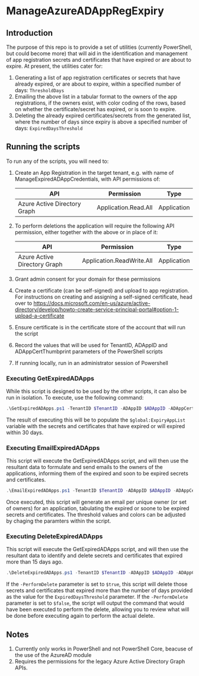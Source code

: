 # ManageAzureADAppRegExpiry
## Introduction
The purpose of this repo is to provide a set of utilities (currently PowerShell, but could become more) that will aid in the identification and management of app registration secrets and certificates that have expired or are about to expire.  At present, the utilities cater for:
1. Generating a list of app registration certificates or secrets that have already expired, or are about to expire, within a specified number of days: `ThresholdDays`
2. Emailing the above list in a tabular format to the owners of the app registrations, if the owners exist, with color coding of the rows, based on whether the certificate/secret has expired, or is soon to expire.
3. Deleting the already expired certificates/secrets from the generated list, where the number of days since expiry is above a specified number of days: `ExpiredDaysThreshold`

## Running the scripts
To run any of the scripts, you will need to:
1. Create an App Registration in the target tenant, e.g. with name of ManageExpiredADAppCredentials, with API permissions of:

    API | Permission| Type
    --|--|--
    Azure Active Directory Graph | Application.Read.All | Application

1. To perform deletions the application will require the following API permission, either together with the above or in place of it:

    API|Permission|Type
    --|--|--
    Azure Active Directory Graph | Application.ReadWrite.All | Application

2. Grant admin consent for your domain for these permissions
3. Create a certificate (can be self-signed) and upload to app registration. For instructions on creating and assigning a self-signed certificate, head over to https://docs.microsoft.com/en-us/azure/active-directory/develop/howto-create-service-principal-portal#option-1-upload-a-certificate
4. Ensure certificate is in the certificate store of the account that will run the script
5. Record the values that will be used for TenantID, ADAppID and ADAppCertThumbprint parameters of the PowerShell scripts
6. If running locally, run in an administrator session of Powershell

### Executing GetExpiredADApps
While this script is designed to be used by the other scripts, it can also be run in isolation.  To execute, use the following command:

```powershell
.\GetExpiredADApps.ps1 -TenantID $TenantID -ADAppID $ADAppID -ADAppCertThumbprint $ADAppCertThumbprint -ThresholdDays 30
```

The result of executing this will be to populate the `$global:ExpiryAppList` variable with the secrets and certificates that have expired or will expired within 30 days.

### Executing EmailExpiredADApps
This script will execute the GetExpiredADApps script, and will then use the resultant data to formulate and send emails to the owners of the applications, informing them of the expired and soon to be expired secrets and certificates.

```powershell
.\EmailExpiredADApps.ps1 -TenantID $TenantID -ADAppID $ADAppID -ADAppCertThumbprint $ADAppCertThumbprint -defaultEmail 'user@domain.com' -SMTPPass 'mypassword' -SMTPServer 'smtpserver.com' -SMTPPort 587
```

Once executed, this script will generate an email per unique owner (or set of owners) for an application, tabulating the expired or soone to be expired secrets and certificates. The threshold values and colors can be adjusted by chaging the paramters within the script.

### Executing DeleteExpiredADApps
This script will execute the GetExpiredADApps script, and will then use the resultant data to identify and delete secrets and certificates that expired more than 15 days ago.

```powershell
.\DeleteExpiredADApps.ps1 -TenantID $TenantID -ADAppID $ADAppID -ADAppCertThumbprint $ADAppCertThumbprint -ExpiredDaysThreshold 15 -PerformDelete $true
```

If the `-PerformDelete` parameter is set to `$true`, this script will delete those secrets and certificates that expired more than the number of days provided as the value for the `ExpiredDaysThreshold` parameter.  If the `-PerformDelete` parameter is set to `$false`, the script will output the command that would have been executed to perform the delete, allowing you to review what will be done before executing again to perform the actual delete.

## Notes
1. Currently only works in PowerShell and not PowerShell Core, beacuse of the use of the AzureAD module
2. Requires the permissions for the legacy Azure Active Directory Graph APIs. 
